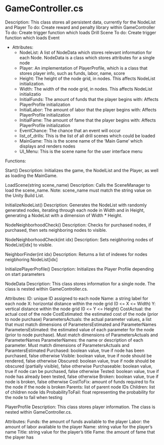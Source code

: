 # GameController.cs
Description: This class stores all persistent data, currently for the NodeList and Player
To do: Create reward and penalty library within GameController
To do: Create trigger function which loads Drill Scene
To do: Create trigger function which loads Event

* Attributes:
  * NodeList: A list of NodeData which stores relevant information for each Node. NodeData is a class which stores attributes for a single node
  * Player: An implementation of PlayerProfile, which is a class that stores player info, such as funds, labor, name, score
  * Height: The height of the node grid, in nodes. This affects NodeList initialization.
  * Width: The width of the node grid, in nodes. This affects NodeList initializatio
  * InitialFunds: The amount of funds that the player begins with: Affects PlayerProfile initialization
  * InitialLabor: The amount of labor that the player begins with: Affects PlayerProfile initialization
  * InitialFame: The amount of fame that the player begins with: Affects PlayerProfile initialization
  * EventChance: The chance that an event will occur
  * list_of_drills: This is the list of all drill scenes which could be loaded
  * MainGame: This is the scene name of the ‘Main Game’ which displays and renders nodes
  * UI_Menu: This is the scene name for the user interface menu

Functions:

Start()
Description: Initializes the game, the NodelList and the Player, as well as loading the MainGame.

LoadScene(string scene_name)
Description: Calls the SceneManager to load the scene_name. Note: scene_name must match the string value on the Unity Build List.

InitializeNodeList()
Description: Generates the NodeList with randomly generated nodes, iterating through each node in Width and in Height, generating a NodeList with a dimension of Width * Height.

NodeNeighborhoodCheck()
Description: Checks for purchased nodes, if purchased, then sets neighboring nodes to visible.

NodeNeighborhoodCheck(int idx)
Description: Sets neigbhoring nodes of NodeList[idx] to visible.

NeighborFinder(int idx)
Description: Returns a list of indexes for nodes neigbhoring NodeList[idx]

InitializePlayerProfile()
Description: Initializes the Player Profile depending on start parameters









NodeData
Description: This class stores information for a single node. The class is nested within GameController.cs.

Attributes:
ID: unique ID assigned to each node
Name: a string label for each node
X: horizontal distance within the node grid (0 <= X <= Width)
Y: vertical distance within the node grid (0 <= Y <= Height)
CostActual: the actual cost of the node
CostEstimated: the estimated cost of the node (prior to node purchase)
ParametersActuals: the actual parameter values, a list that must match dimensions of ParametersEstimated and ParameterNames
ParametersEstimated: the estimated value of each parameter for the node (prior to node purchase). Must match dimensions of ParametersActuals and ParameterNames
ParameterNames: the name or description of each parameter. Must match dimensions of ParametersActuals and ParamtersEstimated
Purchased: boolean value, true if node has been purchased, false otherwise
Visible: boolean value, true if node should be rendered, false otherwise
Obscured: boolean value, true if node should be obscured (partially visible), false otherwise
Purchaseable: boolean value, true if node can be purchased, false otherwise
Tested: boolean value, true if node has already been tested, false otherwise
Broken: boolean value, true if node is broken, false otherwise
CostToFix: amount of funds required to fix the node if the node is broken
Parents: list of parent node IDs
Children: list of children node Ids
ProbabilityToFail: float representing the probability for the node to fail when testing

PlayerProfile
Description: This class stores player information. The class is nested within GameController.cs.

Attributes:
Funds: the amount of funds available to the player
Labor: the amount of labor available to the player
Name: string value for the player’s name
Title: string value for the player’s title
Fame: the amount of fame that the player has
